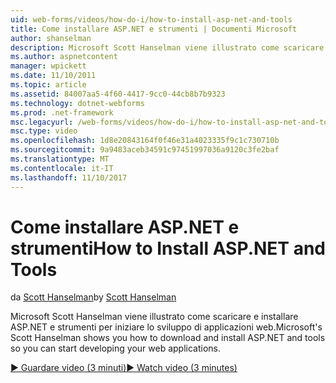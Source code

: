 ```yaml
---
uid: web-forms/videos/how-do-i/how-to-install-asp-net-and-tools
title: Come installare ASP.NET e strumenti | Documenti Microsoft
author: shanselman
description: Microsoft Scott Hanselman viene illustrato come scaricare e installare ASP.NET e strumenti per iniziare lo sviluppo di applicazioni web.
ms.author: aspnetcontent
manager: wpickett
ms.date: 11/10/2011
ms.topic: article
ms.assetid: 84007aa5-4f60-4417-9cc0-44cb8b7b9323
ms.technology: dotnet-webforms
ms.prod: .net-framework
msc.legacyurl: /web-forms/videos/how-do-i/how-to-install-asp-net-and-tools
msc.type: video
ms.openlocfilehash: 1d8e20843164f0f46e31a4023335f9c1c730710b
ms.sourcegitcommit: 9a9483aceb34591c97451997036a9120c3fe2baf
ms.translationtype: MT
ms.contentlocale: it-IT
ms.lasthandoff: 11/10/2017
---
```

<a name="how-to-install-aspnet-and-tools"></a><span data-ttu-id="35d90-103">Come installare ASP.NET e strumenti</span><span class="sxs-lookup"><span data-stu-id="35d90-103">How to Install ASP.NET and Tools</span></span>
====================
<span data-ttu-id="35d90-104">da [Scott Hanselman](https://github.com/shanselman)</span><span class="sxs-lookup"><span data-stu-id="35d90-104">by [Scott Hanselman](https://github.com/shanselman)</span></span>

<span data-ttu-id="35d90-105">Microsoft Scott Hanselman viene illustrato come scaricare e installare ASP.NET e strumenti per iniziare lo sviluppo di applicazioni web.</span><span class="sxs-lookup"><span data-stu-id="35d90-105">Microsoft's Scott Hanselman shows you how to download and install ASP.NET and tools so you can start developing your web applications.</span></span>

[<span data-ttu-id="35d90-106">&#9654; Guardare video (3 minuti)</span><span class="sxs-lookup"><span data-stu-id="35d90-106">&#9654; Watch video (3 minutes)</span></span>](https://channel9.msdn.com/Blogs/ASP-NET-Site-Videos/how-to-install-asp-net-and-tools)

